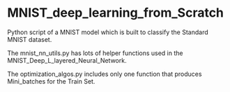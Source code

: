 # MNIST_deep_learning_from_Scratch
Python script of a MNIST model which is built to classify the Standard MNIST dataset.

The mnist_nn_utils.py has lots of helper functions used in the MNIST_Deep_L_layered_Neural_Network.

The optimization_algos.py includes only one function that produces Mini_batches for the Train Set.
